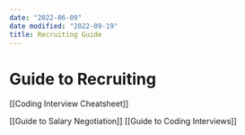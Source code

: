 ```yaml
---
date: "2022-06-09"
date modified: "2022-09-19"
title: Recruiting Guide
---
```


# Guide to Recruiting
[[Coding Interview Cheatsheet]]

[[Guide to Salary Negotiation]]
[[Guide to Coding Interviews]]
